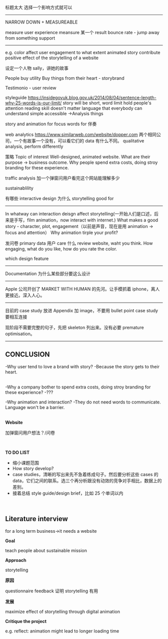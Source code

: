标题太大
选择一个影响方式就可以

---

NARROW DOWN + MEASUREABLE

measure user experience
meansure 某一个 result
bounce rate - jump away from something
support

---

e.g. color affect user engagement
to what extent animated story contribute positive effect of the storytelling of a website

设定一个人物 sally，讲她的故事

People buy utility
Buy things from their heart - storybrand

Testimonio - user review

styleguide
https://insidegovuk.blog.gov.uk/2014/08/04/sentence-length-why-25-words-is-our-limit/
story will be short, word limit
hold people's attention
reading skill doesn't matter
language that everybody can understand
simple accessible
->Analysis things

story and animation for focus
words for 伴奏

web analytics
https://www.similarweb.com/website/dopper.com
两个相同公司，一个有故事一个没有，可以看它们的 data 有什么不同。
qualitative analysis, perform differently

策略
Topic of interest
Well-designed, animated website.
What are their purpose -> business outcome. Why people spend extra costs, doing stroy branding for these experience.

traffic analysis
加一个弹窗问用户看完这个网站能理解多少

sustainablility

有哪些 interactive design
为什么 storytelling good for

---

In whatway can interaction deisgn affect storytelling(一开始人们是口述，后来是手写，film animation，now interact with internet.)
What makes a good story - character, plot, engagement（以前是声音，现在是用 animation -> focus and attention）
Why animation tirple your profit?

发问卷
primary data
用户 care 什么
review website, waht you think. How engaging, what do you like, how do you rate the color.

which design feature

---

Documentation
为什么某些部分要这么设计

---

Apple 公司开创了 MARKET WITH HUMAN 的先河。让手模抓着 iphone，离人更接近。深入人心。

---

目前的 case study 放进 Appendix
加 image，不要用 bullet point
case study 要相互连接

现阶段不需要完整的句子，先把 skeleton 列出来。没有必要 premature optimisation。

---

## CONCLUSION

-Why user tend to love a brand with story?
-Because the story gets to their heart.

<br/>
-Why a company bother to spend extra costs, doing stroy branding for these experience?
-???

<br/>

-Why animation and interaction?
-They do not need words to communicate. Language won't be a barrier.
<br/><br/>

**Website**

加弹窗问用户想法？/问卷

<br/>

**TO DO LIST**

- 缩小课题范围
- How story develop?
- case studies，清晰的写出来先不急着练成句子。然后要分析这些 cases 的 data，它们之间的联系。选三个再分析跟没有动效的竞争对手相比，数据上的差别。
- 接着总结 style guide/design brief，比如 25 个单词以内

<br/>

## Literature interview

for a long term business->it needs a website

**Goal**

teach people about sustainable mission

**Approach**

storytelling

**原因**

questionnaire feedback 证明 storytelling 有用

**发展**

maximize effect of storytelling
through digital animation

**Critique the project**

e.g. reflect: animation might lead to longer loading time
